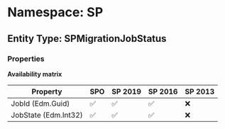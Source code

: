 # Namespace: SP

## Entity Type: SPMigrationJobStatus

### Properties

**Availability matrix**

Property | SPO | SP 2019 | SP 2016 | SP 2013
----------|-----|---------|---------|--------
JobId (Edm.Guid) | ✅ | ✅ | ✅ | ❌
JobState (Edm.Int32) | ✅ | ✅ | ✅ | ❌

